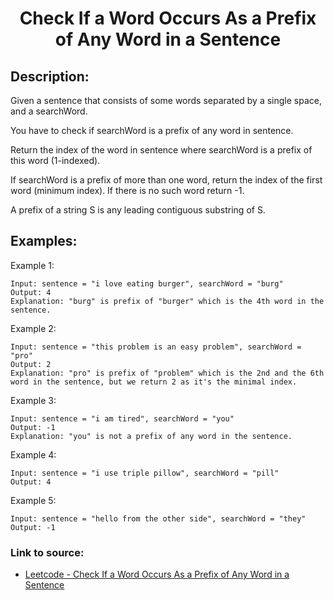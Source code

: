 <h1 align="center">Check If a Word Occurs As a Prefix of Any Word in a Sentence</h1>

## Description:
Given a sentence that consists of some words separated by a single space, and a searchWord.

You have to check if searchWord is a prefix of any word in sentence.

Return the index of the word in sentence where searchWord is a prefix of this word (1-indexed).

If searchWord is a prefix of more than one word, return the index of the first word (minimum index). If there is no such word return -1.

A prefix of a string S is any leading contiguous substring of S.

## Examples:

Example 1:

```
Input: sentence = "i love eating burger", searchWord = "burg"
Output: 4
Explanation: "burg" is prefix of "burger" which is the 4th word in the sentence.
```

Example 2:

```
Input: sentence = "this problem is an easy problem", searchWord = "pro"
Output: 2
Explanation: "pro" is prefix of "problem" which is the 2nd and the 6th word in the sentence, but we return 2 as it's the minimal index.
```

Example 3:

```
Input: sentence = "i am tired", searchWord = "you"
Output: -1
Explanation: "you" is not a prefix of any word in the sentence.
```

Example 4:

```
Input: sentence = "i use triple pillow", searchWord = "pill"
Output: 4
```

Example 5:

```
Input: sentence = "hello from the other side", searchWord = "they"
Output: -1
```


### Link to source: 
- <a href="https://leetcode.com/problems/check-if-a-word-occurs-as-a-prefix-of-any-word-in-a-sentence/">Leetcode - Check If a Word Occurs As a Prefix of Any Word in a Sentence</a>

